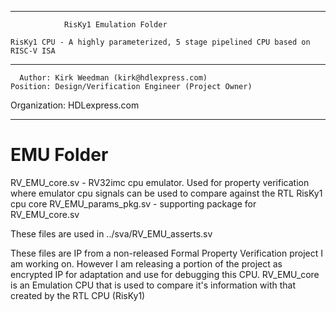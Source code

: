 ****************************************************************************************

				RisKy1 Emulation Folder

    RisKy1 CPU - A highly parameterized, 5 stage pipelined CPU based on RISC-V ISA
----------------------------------------------------------------------------------------

      Author: Kirk Weedman (kirk@hdlexpress.com)
    Position: Design/Verification Engineer (Project Owner)
Organization: HDLexpress.com

----------------------------------------------------------------------------------------
# EMU Folder

RV_EMU_core.sv       - RV32imc cpu emulator. Used for property verification where emulator cpu signals can be used to compare against the RTL RisKy1 cpu core
RV_EMU_params_pkg.sv - supporting package for RV_EMU_core.sv

These files are used in ../sva/RV_EMU_asserts.sv

These files are IP from a non-released Formal Property Verification project I am working on. However I am releasing a portion of the project as
encrypted IP for adaptation and use for debugging this CPU. RV_EMU_core is an Emulation CPU that is used to compare it's information with that
created by the RTL CPU (RisKy1) 
